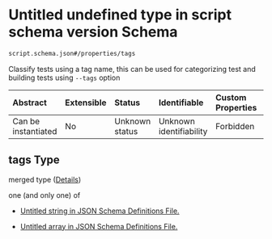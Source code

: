 # Untitled undefined type in script schema version Schema

```txt
script.schema.json#/properties/tags
```

Classify tests using a tag name, this can be used for categorizing test and building tests using `--tags` option

| Abstract            | Extensible | Status         | Identifiable            | Custom Properties | Additional Properties | Access Restrictions | Defined In                                                              |
| :------------------ | :--------- | :------------- | :---------------------- | :---------------- | :-------------------- | :------------------ | :---------------------------------------------------------------------- |
| Can be instantiated | No         | Unknown status | Unknown identifiability | Forbidden         | Allowed               | none                | [script.schema.json*](../out/script.schema.json "open original schema") |

## tags Type

merged type ([Details](script-properties-tags.md))

one (and only one) of

*   [Untitled string in JSON Schema Definitions File. ](definitions-definitions-string_or_list-oneof-0.md "check type definition")

*   [Untitled array in JSON Schema Definitions File. ](definitions-definitions-list_of_strings.md "check type definition")
